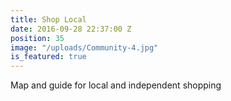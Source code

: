 ```yaml
---
title: Shop Local
date: 2016-09-28 22:37:00 Z
position: 35
image: "/uploads/Community-4.jpg"
is_featured: true
---
```


Map and guide for local and independent shopping